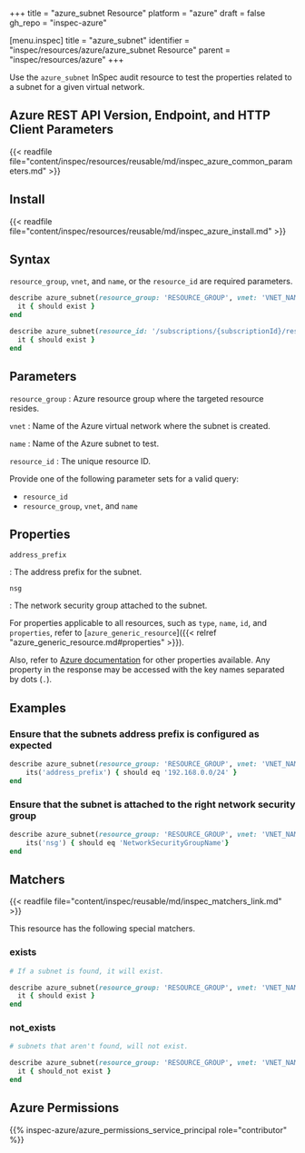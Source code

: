 +++
title = "azure_subnet Resource"
platform = "azure"
draft = false
gh_repo = "inspec-azure"

[menu.inspec]
title = "azure_subnet"
identifier = "inspec/resources/azure/azure_subnet Resource"
parent = "inspec/resources/azure"
+++

Use the `azure_subnet` InSpec audit resource to test the properties related to a subnet for a given virtual network.

## Azure REST API Version, Endpoint, and HTTP Client Parameters

{{< readfile file="content/inspec/resources/reusable/md/inspec_azure_common_parameters.md" >}}

## Install

{{< readfile file="content/inspec/resources/reusable/md/inspec_azure_install.md" >}}

## Syntax

`resource_group`, `vnet`, and `name`, or the `resource_id` are required parameters.

```ruby
describe azure_subnet(resource_group: 'RESOURCE_GROUP', vnet: 'VNET_NAME', name: 'SUBNET_NAME') do
  it { should exist }
end
```

```ruby
describe azure_subnet(resource_id: '/subscriptions/{subscriptionId}/resourceGroups/{resourceGroup}/providers/Microsoft.Network/virtualNetworks/{vnName}/subnets/{subnetName}') do
  it { should exist }
end
```

## Parameters

`resource_group`
: Azure resource group where the targeted resource resides.

`vnet`
: Name of the Azure virtual network where the subnet is created.

`name`
: Name of the Azure subnet to test.

`resource_id`
: The unique resource ID.

Provide one of the following parameter sets for a valid query:

- `resource_id`
- `resource_group`, `vnet`, and `name`

## Properties

`address_prefix`

: The address prefix for the subnet.

`nsg`

: The network security group attached to the subnet.

For properties applicable to all resources, such as `type`, `name`, `id`, and `properties`, refer to [`azure_generic_resource`]({{< relref "azure_generic_resource.md#properties" >}}).

Also, refer to [Azure documentation](https://docs.microsoft.com/en-us/rest/api/virtualnetwork/subnets/get#subnet) for other properties available.
Any property in the response may be accessed with the key names separated by dots (`.`).

## Examples

### Ensure that the subnets address prefix is configured as expected

```ruby
describe azure_subnet(resource_group: 'RESOURCE_GROUP', vnet: 'VNET_NAME', name: 'SUBNET_NAME') do
    its('address_prefix') { should eq '192.168.0.0/24' }
end
```

### Ensure that the subnet is attached to the right network security group

```ruby
describe azure_subnet(resource_group: 'RESOURCE_GROUP', vnet: 'VNET_NAME', name: 'SUBNET_NAME') do
    its('nsg') { should eq 'NetworkSecurityGroupName'}
end
```

## Matchers

{{< readfile file="content/inspec/reusable/md/inspec_matchers_link.md" >}}

This resource has the following special matchers.

### exists

```ruby
# If a subnet is found, it will exist.

describe azure_subnet(resource_group: 'RESOURCE_GROUP', vnet: 'VNET_NAME', name: 'SUBNET_NAME') do
  it { should exist }
end
```

### not_exists

```ruby
# subnets that aren't found, will not exist.

describe azure_subnet(resource_group: 'RESOURCE_GROUP', vnet: 'VNET_NAME', name: 'SUBNET_NAME') do
  it { should_not exist }
end
```

## Azure Permissions

{{% inspec-azure/azure_permissions_service_principal role="contributor" %}}
